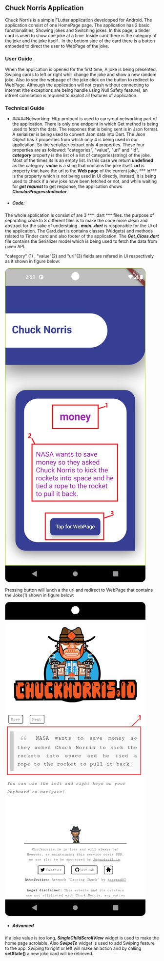 ## Chuck Norris Application
Chuck Norris is a simple FLutter application developped for Android. The application consist of one HomePage page. The application has 2 basic functionalities, Showing jokes and Switching jokes. In this page, a tinder card is used to show one joke at a time. Inside card there is the category of the joke and the joke itself . In the bottom side of the card there is a button embeded to direct the user to WebPage of the joke.
### User Guide
When the application is opened for the first time, A joke is being presented. Swiping cards to left or right whill change the joke and show a new random joke. Also to see the webpage of the joke click on the button to redirect to WebPage. Although the application will not crash without connecting to internet (the exceptions are being handle using Null Safety feature),  an intrnet conncetion is required to exploit all features of application.
### Technical Guide
- #####Networking: 
   Http protocol is used to carry out networking part of the application. There is only one endpoint in which Get method is being used to fetch the data. The respones that is being sent is in Json format. A serializer is being used to convert Json data into Dart. The Json Object has 7 properties from which only 4 is being used in our application. So the serializer extract only 4 properties. These four properties are as followed: "categories", "value", "url" and "id". ***category*** property is the list of a list of categories(string) of the joke. Most of the times its is an empty list. In this case  we return **undefined** as the category. ***value*** is a sting that contains the joke itself. ***url*** is property that have the url to the **Web page** of the current joke. *** id*** is the property which is not being used in UI directly, instead, it is being used to check if a new joke have been fetched or not, and while waiting for ***get request*** to get response, the application shows ***CircularProgressIndicator***. 

- ##### Code:
The whole application is consist of are 3 *** .dart *** files. the purpose of separating code to 3 different files is to make the code more clean and abstract for the sake of understaing . ***main..dart*** is responsible for the Ui of the application. The Card.dart is contains classes (Widgets) and methods related to Tinder card and also footer of the application. The ***Get_Class.dart*** file contains the Serializer model which is being used to fetch the data from given API.

"category" (1) , "value"(2) and "url"(3) fields are refered in UI respectively as it shown in figure below:

![Application](assets/img1.png)

Pressing button will lunch a the url and redirect to WebPage that contains the Joke(1) shown in figure below:

![Website](assets/img2.png)

- ##### Advanced
if a joke value is too long, ***SingleChildScrollView*** widget is used to make the home page scrolable. Also ***SwipeTo*** widget is used to add Swiping feature to the app. Swiping to right or left will make an action and by calling **setState()** a new joke card will be retrieved.


